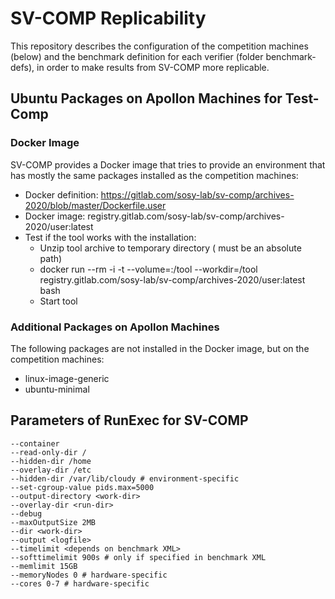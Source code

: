 # SV-COMP Replicability
This repository describes the configuration of the competition machines (below)
and the benchmark definition for each verifier (folder benchmark-defs),
in order to make results from SV-COMP more replicable.


## Ubuntu Packages on Apollon Machines for Test-Comp

### Docker Image
SV-COMP provides a Docker image that tries to provide an environment
that has mostly the same packages installed as the competition machines:
- Docker definition: https://gitlab.com/sosy-lab/sv-comp/archives-2020/blob/master/Dockerfile.user
- Docker image: registry.gitlab.com/sosy-lab/sv-comp/archives-2020/user:latest
- Test if the tool works with the installation:
  - Unzip tool archive to temporary directory <TOOL> (<TOOL> must be an absolute path)
  - docker run --rm -i -t --volume=<TOOL>:/tool --workdir=/tool registry.gitlab.com/sosy-lab/sv-comp/archives-2020/user:latest bash
  - Start tool

### Additional Packages on Apollon Machines
The following packages are not installed in the Docker image, but on the competition machines:
- linux-image-generic
- ubuntu-minimal


## Parameters of RunExec for SV-COMP
```
--container
--read-only-dir /
--hidden-dir /home
--overlay-dir /etc
--hidden-dir /var/lib/cloudy # environment-specific
--set-cgroup-value pids.max=5000
--output-directory <work-dir>
--overlay-dir <run-dir>
--debug
--maxOutputSize 2MB
--dir <work-dir>
--output <logfile>
--timelimit <depends on benchmark XML>
--softtimelimit 900s # only if specified in benchmark XML
--memlimit 15GB
--memoryNodes 0 # hardware-specific
--cores 0-7 # hardware-specific
```


